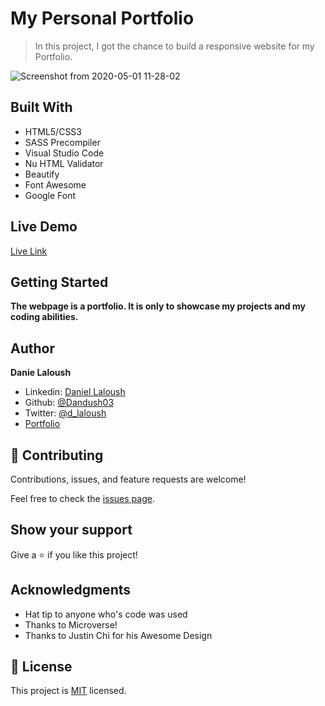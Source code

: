 # My Personal Portfolio

> In this project, I got the chance to build a responsive website for my Portfolio.

![Screenshot from 2020-05-01 11-28-02](https://user-images.githubusercontent.com/51087936/80817201-fd5c4e00-8b9e-11ea-9fb3-ea972332fdb0.png)

## Built With

- HTML5/CSS3
- SASS Precompiler
- Visual Studio Code
- Nu HTML Validator
- Beautify
- Font Awesome
- Google Font

## Live Demo

[Live Link](https://dandush03.github.io/Portafolio/)

## Getting Started

**The webpage is a portfolio. It is only to showcase my projects and my coding abilities.**

## Author

**Danie Laloush**
- Linkedin: [Daniel Laloush](https://www.linkedin.com/in/daniel-laloush-0a7331a9)
- Github: [@Dandush03](https://github.com/Dandush03)
- Twitter: [@d_laloush](https://twitter.com/d_laloush)
- [Portfolio](https://dandush03.github.io/Portafolio/)

## 🤝 Contributing

Contributions, issues, and feature requests are welcome!

Feel free to check the [issues page](./issues/).

## Show your support

Give a ⭐️ if you like this project!

## Acknowledgments

- Hat tip to anyone who's code was used
- Thanks to Microverse!
- Thanks to Justin Chi for his Awesome Design

## 📝 License

This project is [MIT](lic.url) licensed.
